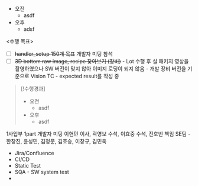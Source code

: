 - 오전
	- asdf
- 오후
	- adsf

<수행 목표>
- [ ] ~~handler_setup 150개 목표~~ 개발자 미팅 참석
- [ ] ~~3D bottom raw image, recipe 찾아보기 (장비)~~
      - Lot 수행 후 실 패키지 영상을 촬영하였으나 SW 버전이 맞지 않아 이미지 로딩이 되지 않음
      - 개발 장비 버전을 기준으로 Vision TC - expected result를 작성 중

>[!수행경과]
>- 오전
>	- asdf
>- 오후
>	- asdf

1사업부 1part 개발자 미팅
이현민 이사, 곽영보 수석, 이효중 수석, 전호빈 책임
SE팀 - 한창진, 윤성민, 김정문, 김효승, 이창규, 김민욱

- Jira/Confluence
- CI/CD
- Static Test
- SQA - SW system test
- 